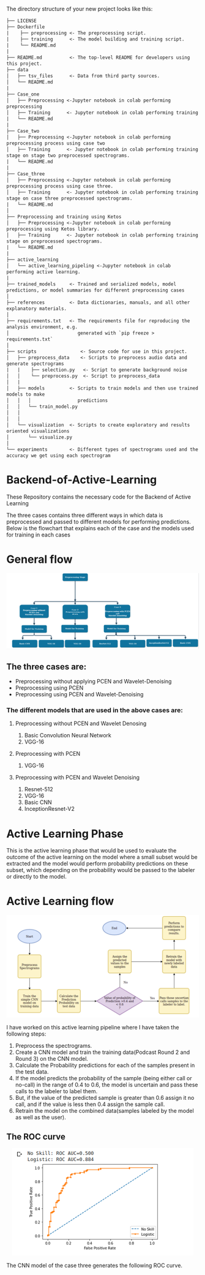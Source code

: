 The directory structure of your new project looks like this: 

```
├── LICENSE
├── Dockerfile
|    ├── preprocessing <- The preprocessing script. 
|    ├── training      <- The model building and training script.
|    └── README.md 
|
├── README.md          <- The top-level README for developers using this project.
├── data
│   ├── tsv_files      <- Data from third party sources.
│   └── README.md 
|
├── Case_one
│   ├── Preprocessing <-Jupyter notebook in colab performing preprocessing
│   ├── Training      <- Jupyter notebook in colab performing training
|   └── README.md 
|
├── Case_two
│   ├── Preprocessing <-Jupyter notebook in colab performing preprocessing process using case two
│   ├── Training      <- Jupyter notebook in colab performing training stage on stage two preprocessed spectrograms.
|   └── README.md
|
├── Case_three
│   ├── Preprocessing <-Jupyter notebook in colab performing preprocessing process using case three.
│   ├── Training      <- Jupyter notebook in colab performing training stage on case three preprocessed spectrograms.
|   └── README.md
│
├── Preprocessing and training using Ketos
│   ├── Preprocessing <-Jupyter notebook in colab performing preprocessing using Ketos library.
│   ├── Training      <- Jupyter notebook in colab performing training stage on preprocessed spectrograms.
|   └── README.md
|
├── active_learning
│   └── active_learning_pipeling <-Jupyter notebook in colab performing active learning.
|
├── trained_models     <- Trained and serialized models, model predictions, or model summaries for different preprocessing cases
│
├── references         <- Data dictionaries, manuals, and all other explanatory materials.
│
├── requirements.txt   <- The requirements file for reproducing the analysis environment, e.g.
│                         generated with `pip freeze > requirements.txt`
│
├── scripts                <- Source code for use in this project.
│   ├── preprocess_data    <- Scripts to preprocess audio data and generate spectrograms
|   |    ├── selection.py   <- Script to generate background noise
│   │    └── preprocess.py  <- Script to preprocess_data
│   |
│   ├── models         <- Scripts to train models and then use trained models to make
│   │   │                 predictions
│   │   └── train_model.py
│   │  
│   │
│   └── visualization  <- Scripts to create exploratory and results oriented visualizations
│       └── visualize.py
│
└── experiments        <- Different types of spectrograms used and the accuracy we get using each spectrogram

```
# Backend-of-Active-Learning
These Repository contains the necessary code for the Backend of Active Learning

The three cases contains three different ways in which data is preprocessed and passed to different models for performing predictions.
Below is the flowchart that explains each of the case and the models used for training in each cases

# General flow 


<p align = "center">
<img src = Images/General_flow.png>
</p>

## The three cases are:
 - Preprocessing without applying PCEN and Wavelet-Denoising
 - Preprocessing using PCEN
 - Preprocessing using PCEN and Wavelet-Denoising

### The different models that are used in the above cases are:
1. Preprocessing without PCEN and Wavelet Denosing  
    1. Basic Convolution Neural Network
    2. VGG-16
  
2. Preprocessing with PCEN 
    1. VGG-16
  
3. Preprocessing with PCEN and Wavelet Denoising
    1. Resnet-512
    2. VGG-16
    3. Basic CNN 
    4. InceptionResnet-V2
  
# Active Learning Phase
This is the active learning phase that would be used to evaluate the outcome of the active learning on the model where a small subset would be extracted and the model would perform probability predictions on these subset, which depending on the probability would be passed to the labeler or directly to the model.


# Active Learning flow 


<p align = "center">
<img src = Images/active_final.png>
</p>

I have worked on this active learning pipeline where I have taken the following steps:

1. Preprocess the spectrograms.
2. Create a CNN model and train the training data(Podcast Round 2 and Round 3) on the CNN model.
3. Calculate the Probability predictions for each of the samples present in the test data.
4. If the model predicts the probability of the sample (being either call or no-call) in the range of 0.4 to 0.6, the model is uncertain and pass
    these calls to the labeler to label them.
5. But, if the value of the predicted sample is greater than 0.6 assign it no call, and if the value is less then 0.4 assign the sample call.
6. Retrain the model on the combined data(samples labeled by the model as well as the user).

## The ROC curve

<p align = "center">
<img src = Images/ROC_correct.png>
</p>

The CNN model of the case three generates the following ROC curve.
